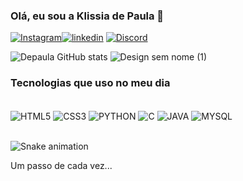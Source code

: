 ### Olá, eu sou a Klissia de Paula 🍒
[![Instagram](https://img.shields.io/badge/Instagram-E4405F?style=for-the-badge&logo=instagram&logoColor=white)](https://instagram.com/depaula_off?igshid=MzNlNGNkZWQ4Mg==)[![linkedin](https://img.shields.io/badge/LinkedIn-0077B5?style=for-the-badge&logo=linkedin&logoColor=white)](https://www.linkedin.com/in/klissia-de-paula-227903231/) [![Discord](https://img.shields.io/badge/Discord-7289DA?style=for-the-badge&logo=discord&logoColor=white)](Depaula_off#8703) 

![Depaula GitHub stats](https://github-readme-stats.vercel.app/api?username=Klissiadepaula&show_icons=true&theme=radical) 
![Design sem nome (1)](https://github.com/Klissiadepaula/Klissiadepaula/assets/122408810/037fcf05-6dd8-43c0-92e7-e4069fd13897)


### Tecnologias que uso no meu dia

<div style="display: inline_block"><br/>
  <img align="center" alt="HTML5" src="https://img.shields.io/badge/HTML5-E34F26?style=for-the-badge&logo=html5&logoColor=white"/>
  <img align="center" alt="CSS3" src="https://img.shields.io/badge/CSS3-1572B6?style=for-the-badge&logo=css3&logoColor=white"/>
  <img align="center" alt="PYTHON" src="https://img.shields.io/badge/Python-3776AB?style=for-the-badge&logo=python&logoColor=white "/>
  <img align="center" alt="C" src="https://img.shields.io/badge/C-00599C?style=for-the-badge&logo=c&logoColor=white"/>
  <img align="center" alt="JAVA" src="https://img.shields.io/badge/Java-ED8B00?style=for-the-badge&logo=openjdk&logoColor=white"/>
  <img align="center" alt="MYSQL " src="https://img.shields.io/badge/MySQL-00000F?style=for-the-badge&logo=mysql&logoColor=white"/>
  </div></br>
 
![Snake animation](https://github.com/rafaballerini2/rafaballerini2/blob/output/github-contribution-grid-snake.svg)
 
 Um passo de cada vez...
  
